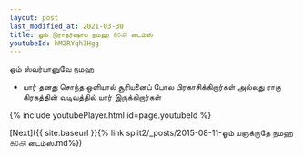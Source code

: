 ```yaml
---
layout: post
last_modified_at: 2021-03-30
title: ஓம் டுராதர்ஷாய நமஹ ௧௦௮ டைம்ஸ்
youtubeId: hM2RYqh3Hgg
---
```

 
 
 ஓம் ஸ்வர்பானுவே நமஹ  
 
 -  யார் தனது சொந்த ஒளியால் சூரியனைப் போல பிரகாசிக்கிறார்கள் அல்லது ராகு கிரகத்தின் வடிவத்தில் யார் இருக்கிறார்கள் 
 
  
 
  
 
 
 
 
 
 


{% include youtubePlayer.html id=page.youtubeId %}
 
[Next]({{ site.baseurl }}{% link  split2/_posts/2015-08-11-ஓம் யஞக்ருதே நமஹ ௧௦௮ டைம்ஸ்.md%})
 
